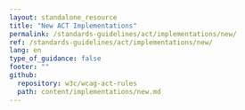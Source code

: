 ```yaml
---
layout: standalone_resource
title: "New ACT Implementations"
permalink: /standards-guidelines/act/implementations/new/
ref: /standards-guidelines/act/implementations/new/
lang: en
type_of_guidance: false
footer: ""
github:
  repository: w3c/wcag-act-rules
  path: content/implementations/new.md
---
```


